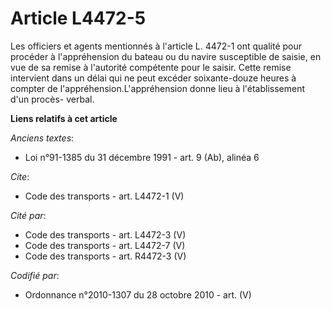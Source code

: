 # Article L4472-5

Les officiers et agents mentionnés à l'article L. 4472-1 ont qualité pour procéder à l'appréhension du bateau ou du navire
susceptible de saisie, en vue de sa remise à l'autorité compétente pour le saisir. Cette remise intervient dans un délai qui
ne peut excéder soixante-douze heures à compter de l'appréhension.L'appréhension donne lieu à l'établissement d'un procès-
verbal.

**Liens relatifs à cet article**

_Anciens textes_:

  - Loi n°91-1385 du 31 décembre 1991 - art. 9 (Ab), alinéa 6

_Cite_:

  - Code des transports - art. L4472-1 (V)

_Cité par_:

  - Code des transports - art. L4472-3 (V)
  - Code des transports - art. L4472-7 (V)
  - Code des transports - art. R4472-3 (V)

_Codifié par_:

  - Ordonnance n°2010-1307 du 28 octobre 2010 - art. (V)
